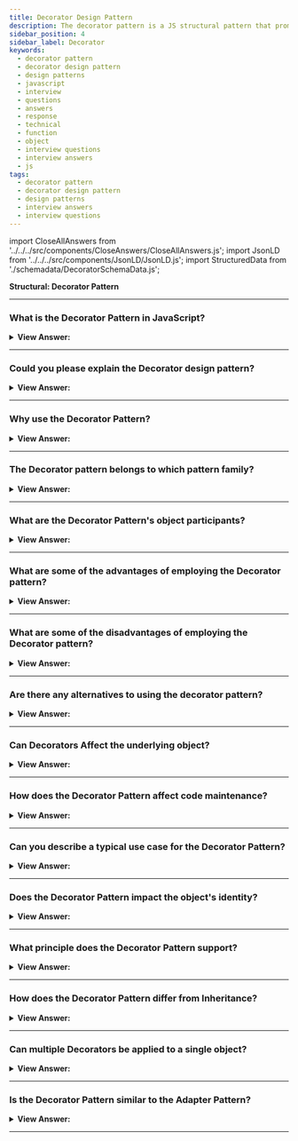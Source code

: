 ```yaml
---
title: Decorator Design Pattern
description: The decorator pattern is a JS structural pattern that promotes code reusability. They, like Mixins, can be viewed as a replacement for object sub-classing.
sidebar_position: 4
sidebar_label: Decorator
keywords:
  - decorator pattern
  - decorator design pattern
  - design patterns
  - javascript
  - interview
  - questions
  - answers
  - response
  - technical
  - function
  - object
  - interview questions
  - interview answers
  - js
tags:
  - decorator pattern
  - decorator design pattern
  - design patterns
  - interview answers
  - interview questions
---
```


import CloseAllAnswers from '../../../src/components/CloseAnswers/CloseAllAnswers.js';
import JsonLD from '../../../src/components/JsonLD/JsonLD.js';
import StructuredData from './schemadata/DecoratorSchemaData.js';

<JsonLD data={StructuredData} />

<head>
  <title>Decorator Pattern | JavaScript Interview Questions</title>
</head>

**Structural: Decorator Pattern**

<CloseAllAnswers />

---

### What is the Decorator Pattern in JavaScript?

<details>
  <summary><strong>View Answer:</strong></summary>
  <div>
  <div><strong>Interview Response:</strong> It's a structural pattern providing a flexible alternative to sub-classing for extending functionality by wrapping an object with new behavior.
  </div>
  </div>
</details>

---

### Could you please explain the Decorator design pattern?

<details className='answer'>
  <summary>
    <strong>View Answer:</strong>
  </summary>
  <div>
  <div>
      <strong>Interview Response:</strong> The Decorator Pattern in JavaScript allows you to dynamically add behavior or modify the behavior of an object at runtime, without affecting other objects of the same class.<br/>
    </div>
    <br/>
    <div>
      <strong>Technical Response:</strong> Decorators are a structural JS design pattern that aims to promote code reuse. Like Mixins, we can consider them as another viable alternative to object sub-classing. This pattern enables behavior that gets dynamically added to an individual object without affecting the behavior of other objects in the same class. Decorators can increase functionality in a more flexible way than sub-classing.<br/>
    </div>
    <div>
</div><br />
  <div><strong className="codeExample">Code Example #1:</strong> Decorating Objects with New Functionality<br /><br />

```js
// ES2015+ Keywords/syntax used: class, constructor, const

// A vehicle constructor
class Vehicle {
  constructor(vehicleType) {
    // some sane defaults
    this.vehicleType = vehicleType || 'car';
    this.model = 'default';
    this.license = '00000-000';
  }
}

// Test instance for a basic vehicle
const testInstance = new Vehicle('car');
console.log(testInstance);

// Outputs:
// vehicle: car, model:default, license: 00000-000

// Lets create a new instance of vehicle, to be decorated
const truck = new Vehicle('truck');

// New functionality we're decorating vehicle with
truck.setModel = function (modelName) {
  this.model = modelName;
};

truck.setColor = function (color) {
  this.color = color;
};

// Test the value setters and value assignment works correctly
truck.setModel('CAT');
truck.setColor('blue');

console.log(truck);

// Outputs:
// vehicle:truck, model:CAT, color: blue

// Demonstrate "vehicle" is still unaltered
const secondInstance = new Vehicle('car');
console.log(secondInstance);

// Outputs:
// vehicle: car, model:default, license: 00000-000
```

</div><br />
  <div><strong className="codeExample">Code Example #2:</strong> Decorating Objects with Multiple Decorators<br /><br />

```js
// ES2015+ Keywords/syntax used: class, constructor, const, let, extends, super

// The constructor to decorate
class MacBook {
  constructor() {
    this.cost = 997;
    this.screenSize = 11.6;
  }
  getCost() {
    return this.cost;
  }
  getScreenSize() {
    return this.screenSize;
  }
}

// Decorator 1
class Memory extends MacBook {
  constructor(macBook) {
    super();
    this.macBook = macBook;
  }

  getCost() {
    return this.macBook.getCost() + 75;
  }
}

// Decorator 2
class Engraving extends MacBook {
  constructor(macBook) {
    super();
    this.macBook = macBook;
  }

  getCost() {
    return this.macBook.getCost() + 200;
  }
}

// Decorator 3
class Insurance extends MacBook {
  constructor(macBook) {
    super();
    this.macBook = macBook;
  }

  getCost() {
    return this.macBook.getCost() + 250;
  }
}

// init main object
let mb = new MacBook();

// init decorators
mb = new Memory(mb);
mb = new Engraving(mb);
mb = new Insurance(mb);

// Outputs: 1522
console.log(mb.getCost());

// Outputs: 11.6
console.log(mb.getScreenSize());
```

</div><br />
  <div><strong className="codeExample">Code Example #3:</strong><br /><br />

**The objects participating in this pattern are:**

**Client** -- Example code: _the run() function_

- maintains a reference to the decorated Component

**Component** -- In example code: _User_

- object to which additional functionality gets added

**Decorator** -- In example code: _DecoratedUser_

- wraps around -- Component by maintaining a reference to it
- defines an interface that is compatible with the interface of the Component
- implements the additional functionality (addedMembers in the diagram)

```js
let User = function (name) {
  this.name = name;

  this.say = function () {
    console.log('User: ' + this.name);
  };
};

let DecoratedUser = function (user, street, city) {
  this.user = user;
  this.name = user.name; // ensures interface stays the same
  this.street = street;
  this.city = city;

  this.say = function () {
    console.log(
      'Decorated User: ' + this.name + ', ' + this.street + ', ' + this.city
    );
  };
};

function run() {
  let user = new User('Kelly');
  user.say();

  let decorated = new DecoratedUser(user, 'Broadway', 'New York');
  decorated.say();
}

run();

/*

OUTPUT:

User: Kelly
Decorated User: Kelly, Broadway, New York

*/
```

</div>
 </div>

</details>

---

### Why use the Decorator Pattern?

<details>
  <summary><strong>View Answer:</strong></summary>
  <div>
  <div><strong>Interview Response:</strong> It promotes code flexibility, allowing dynamic addition of responsibilities to objects and avoids sub-classing clutter.
  </div>
  </div>
</details>

---

### The Decorator pattern belongs to which pattern family?

<details>
  <summary>
    <strong>View Answer:</strong>
  </summary>
  <div>
    <div>
      <strong>Interview Response:</strong> The Decorator pattern in JavaScript belongs to the Structural pattern family, which focuses on organizing objects and classes to form larger structures and functionalities.
    </div>
  </div>
</details>

---

### What are the Decorator Pattern's object participants?

<details>
  <summary>
    <strong>View Answer:</strong>
  </summary>
  <div>
  <div>
      <strong>Interview Response:</strong> In the Decorator pattern in JavaScript, the object participants include the Component interface or class, ConcreteComponent, and Decorator interface or class. Additionally, there are ConcreteDecorator classes.
    </div>
    <br />
    <div>
      <strong>Technical Response:</strong> The Client, Component, and Decorator are the object participants in the Decorator Pattern.
    </div>
    <br />
    <div></div>

- **Client** – The Client object participant references the decorated Component.
- **Component** – The object to which additional functionality gets added is a Component.
- **Decorator** – By keeping a reference to the Component, defining an interface that conforms to the Component's interface, and implementing the additional functionality, the Decorator acts as a wrapper around it. In an application, there can be more than one Decorator.

<br />
  </div>
</details>

---

### What are some of the advantages of employing the Decorator pattern?

<details>
  <summary>
    <strong>View Answer:</strong>
  </summary>
  <div>
  <div>
      <strong>Interview Response:</strong> Some advantages of using the Decorator pattern in JavaScript include its ability to add new functionality to objects dynamically, its flexibility, and its ability to allow for easy customization of object behavior.
    </div>
    <br />
    <div>
      <strong>Technical Response:</strong> Benefits of the Decorator Pattern include:
    </div>
    <br />
    <div></div>

- You can change the behavior of an object without creating a new subclass.
- At runtime, you can add or remove responsibilities from an object.
- Wrapping an object in multiple decorators allows you to combine several behaviors.
- Single Responsibility Principle - The principle of single responsibility. A monolithic class that implements many possible behavior variants can get divided into several smaller classes.

<br />
  </div>
</details>

---

### What are some of the disadvantages of employing the Decorator pattern?

<details>
  <summary>
    <strong>View Answer:</strong>
  </summary>
  <div>
  <div>
      <strong>Interview Response:</strong> Some disadvantages of using the Decorator pattern in JavaScript include the potential for an excessive number of small objects, increased complexity, and potential performance impacts due to the added layers of abstraction.
    </div>
    <br />
    <div>
      <strong>Technical Response:</strong> Drawbacks of the Decorator Pattern include:
    </div>
    <br />
    <div></div>

- It’s hard to remove a specific wrapper from the wrapper's stack.
- It’s hard to implement a decorator in such a way that its behavior doesn’t depend on the order in the Decorator's stack.
- The initial configuration code of layers might look pretty ugly.

<br />
  </div>
</details>

---

### Are there any alternatives to using the decorator pattern?

<details>
  <summary>
    <strong>View Answer:</strong>
  </summary>
  <div>
  <div>
      <strong>Interview Response:</strong> Yes, there are alternative patterns to achieve similar functionality as the Decorator pattern in JavaScript, such as using mixins, composition, or inheritance.
    </div>
    <br />
  </div>
</details>

---

### Can Decorators Affect the underlying object?

<details>
  <summary><strong>View Answer:</strong></summary>
  <div>
  <div><strong>Interview Response:</strong> Yes, Decorators can modify behavior, but the object itself remains unaltered.
  </div>
  </div>
</details>

---

### How does the Decorator Pattern affect code maintenance?

<details>
  <summary><strong>View Answer:</strong></summary>
  <div>
  <div><strong>Interview Response:</strong> It enhances code maintenance by allowing isolated changes to individual objects without impacting the object class.
  </div>
  </div>
</details>

---

### Can you describe a typical use case for the Decorator Pattern?

<details>
  <summary><strong>View Answer:</strong></summary>
  <div>
  <div><strong>Interview Response:</strong> A common use case is enhancing object functionalities dynamically, like adding premium features to a basic service.
  </div>
  </div>
</details>

---

### Does the Decorator Pattern impact the object's identity?

<details>
  <summary><strong>View Answer:</strong></summary>
  <div>
  <div><strong>Interview Response:</strong> No, it doesn't impact the object’s identity as it encapsulates the original object rather than replacing it.
  </div>
  </div>
</details>

---

### What principle does the Decorator Pattern support?

<details>
  <summary><strong>View Answer:</strong></summary>
  <div>
  <div><strong>Interview Response:</strong> It supports the Open/Closed principle, classes should be open for extension but closed for modification.
  </div>
  </div>
</details>

---

### How does the Decorator Pattern differ from Inheritance?

<details>
  <summary><strong>View Answer:</strong></summary>
  <div>
  <div><strong>Interview Response:</strong> In JavaScript, the Decorator Pattern enhances or alters an object's functionality at runtime, while inheritance involves a new object inheriting properties from a parent class at the creation time, implying a static relationship.
  </div>
  </div>
</details>

---

### Can multiple Decorators be applied to a single object?

<details>
  <summary><strong>View Answer:</strong></summary>
  <div>
  <div><strong>Interview Response:</strong> Yes, multiple Decorators can be "stacked" on an object to add combined behaviors.
  </div>
  </div>
</details>

---

### Is the Decorator Pattern similar to the Adapter Pattern?

<details>
  <summary><strong>View Answer:</strong></summary>
  <div>
  <div><strong>Interview Response:</strong> No, Decorator extends functionality while Adapter changes the interface of an existing object.
  </div>
  </div>
</details>

---
